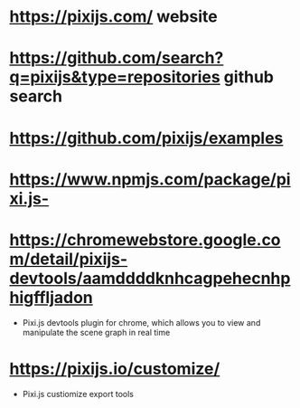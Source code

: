 # https://pixijs.com/   website
# https://github.com/search?q=pixijs&type=repositories  github search
# https://github.com/pixijs/examples
# https://www.npmjs.com/package/pixi.js-
# https://chromewebstore.google.com/detail/pixijs-devtools/aamddddknhcagpehecnhphigffljadon
- Pixi.js devtools plugin for chrome, which allows you to view and manipulate the scene graph in real time

# https://pixijs.io/customize/
- Pixi.js custiomize export tools